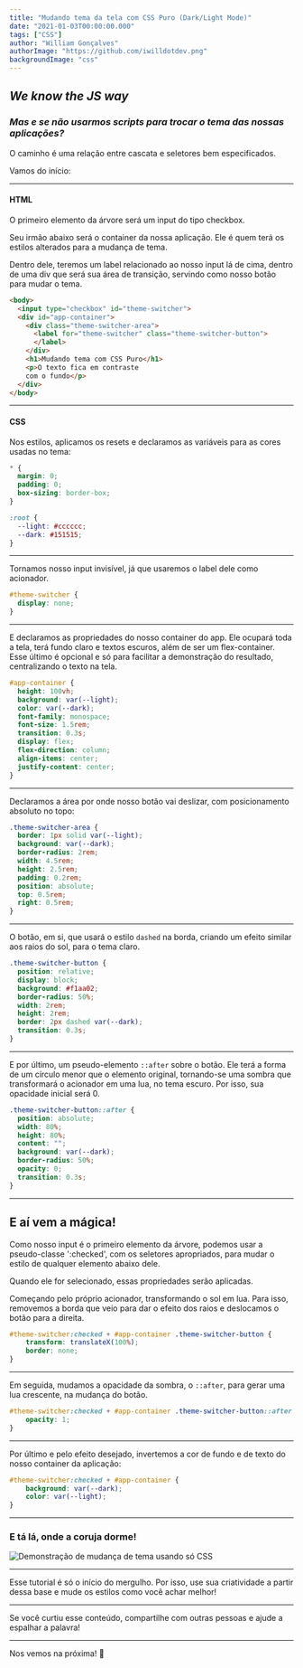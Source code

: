 ```yaml
---
title: "Mudando tema da tela com CSS Puro (Dark/Light Mode)"
date: "2021-01-03T00:00:00.000"
tags: ["CSS"]
author: "William Gonçalves"
authorImage: "https://github.com/iwilldotdev.png"
backgroundImage: "css"
---
```


## *We know the JS way*

### *Mas e se não usarmos scripts para trocar o tema das nossas aplicações?*

O caminho é uma relação entre cascata e seletores bem especificados. 

Vamos do início:

----------

#### HTML

O primeiro elemento da árvore será um input do tipo checkbox.

Seu irmão abaixo será o container da nossa aplicação. Ele é quem terá os estilos alterados para a mudança de tema.

Dentro dele, teremos um label relacionado ao nosso input lá de cima, dentro de uma div que será sua área de transição, servindo como nosso botão para mudar o tema.

```html
<body>
  <input type="checkbox" id="theme-switcher">
  <div id="app-container">
    <div class="theme-switcher-area">
      <label for="theme-switcher" class="theme-switcher-button">
      </label>
    </div>
    <h1>Mudando tema com CSS Puro</h1>
    <p>O texto fica em contraste 
    com o fundo</p>
  </div>
</body>
```

----------

#### CSS

Nos estilos, aplicamos os resets e declaramos as variáveis para as cores usadas no tema:

```css
* {
  margin: 0;
  padding: 0;
  box-sizing: border-box;
}

:root {
  --light: #cccccc;
  --dark: #151515;
}
```

----------

Tornamos nosso input invisível, já que usaremos o label dele como acionador.

```css
#theme-switcher {
  display: none;
}
```

----------

E declaramos as propriedades do nosso container do app. Ele ocupará toda a tela, terá fundo claro e textos escuros, além de ser um flex-container. Esse último é opcional e só para facilitar a demonstração do resultado, centralizando o texto na tela.

```css
#app-container {
  height: 100vh;
  background: var(--light);
  color: var(--dark);
  font-family: monospace;
  font-size: 1.5rem;
  transition: 0.3s;
  display: flex;
  flex-direction: column;
  align-items: center;
  justify-content: center;
}
```

----------

Declaramos a área por onde nosso botão vai deslizar, com posicionamento absoluto no topo:

```css
.theme-switcher-area {
  border: 1px solid var(--light);
  background: var(--dark);
  border-radius: 2rem;
  width: 4.5rem;
  height: 2.5rem;
  padding: 0.2rem;
  position: absolute;
  top: 0.5rem;
  right: 0.5rem;
}
```

----------

O botão, em si, que usará o estilo `dashed` na borda, criando um efeito similar aos raios do sol, para o tema claro.

```css
.theme-switcher-button {
  position: relative;
  display: block;
  background: #f1aa02;
  border-radius: 50%;
  width: 2rem;
  height: 2rem;
  border: 2px dashed var(--dark);
  transition: 0.3s;
}
```

----------

E por último, um pseudo-elemento `::after` sobre o botão. Ele terá a forma de um círculo menor que o elemento original, tornando-se uma sombra que transformará o acionador em uma lua, no tema escuro. Por isso, sua opacidade inicial será 0.

```css
.theme-switcher-button::after {
  position: absolute;
  width: 80%;
  height: 80%;
  content: "";
  background: var(--dark);
  border-radius: 50%;
  opacity: 0;
  transition: 0.3s;
}
```

----------

## E aí vem a mágica!

Como nosso input é o primeiro elemento da árvore, podemos usar a pseudo-classe ':checked', com os seletores apropriados, para mudar o estilo de qualquer elemento abaixo dele. 

Quando ele for selecionado, essas propriedades serão aplicadas.

Começando pelo próprio acionador, transformando o sol em lua. Para isso, removemos a borda que veio para dar o efeito dos raios e deslocamos o botão para a direita.

```css
#theme-switcher:checked + #app-container .theme-switcher-button {
    transform: translateX(100%);
    border: none;
}
```

----------

Em seguida, mudamos a opacidade da sombra, o `::after`, para gerar uma lua crescente, na mudança do botão.

```css
#theme-switcher:checked + #app-container .theme-switcher-button::after {
    opacity: 1;
}
```

----------

Por último e pelo efeito desejado, invertemos a cor de fundo e de texto do nosso container da aplicação:

```css
#theme-switcher:checked + #app-container {
    background: var(--dark);
    color: var(--light);
}
```

----------

### E tá lá, onde a coruja dorme!

![Demonstração de mudança de tema usando só CSS](https://dev-to-uploads.s3.amazonaws.com/i/9q8ffcms8zgj2gqccihs.gif)
 
----------

Esse tutorial é só o início do mergulho. Por isso, use sua criatividade a partir dessa base e mude os estilos como você achar melhor!

----------

Se você curtiu esse conteúdo, compartilhe com outras pessoas e ajude a espalhar a palavra!

----------

Nos vemos na próxima! 🧙